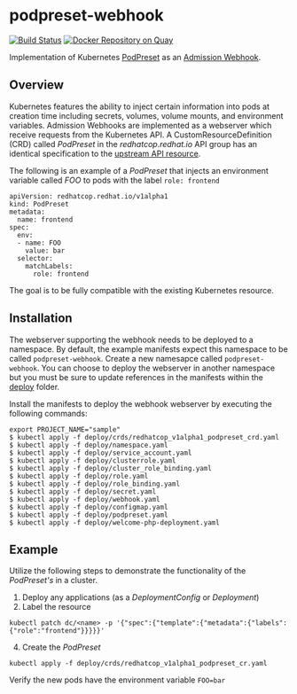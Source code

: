 # podpreset-webhook

[![Build Status](https://travis-ci.org/redhat-cop/podpreset-webhook.svg?branch=master)](https://travis-ci.org/redhat-cop/podpreset-webhook) [![Docker Repository on Quay](https://quay.io/repository/redhat-cop/podpreset-webhook/status "Docker Repository on Quay")](https://quay.io/repository/redhat-cop/podpreset-webhook)

Implementation of Kubernetes [PodPreset](https://kubernetes.io/docs/concepts/workloads/pods/podpreset/) as an [Admission Webhook](https://kubernetes.io/docs/reference/access-authn-authz/extensible-admission-controllers/).

## Overview

Kubernetes features the ability to inject certain information into pods at creation time including secrets, volumes, volume mounts, and environment variables. Admission Webhooks are implemented as a webserver which receive requests from the Kubernetes API. A CustomResourceDefinition (CRD) called _PodPreset_ in the _redhatcop.redhat.io_ API group has an identical specification to the [upstream API resource](https://kubernetes.io/docs/reference/generated/kubernetes-api/v1.13/#podpreset-v1alpha1-settings-k8s-io).

The following is an example of a _PodPreset_ that injects an environment variable called _FOO_ to pods with the label `role: frontend`

```
apiVersion: redhatcop.redhat.io/v1alpha1
kind: PodPreset
metadata:
  name: frontend
spec:
  env:
  - name: FOO
    value: bar
  selector:
    matchLabels:
      role: frontend
```

The goal is to be fully compatible with the existing Kubernetes resource.

## Installation

The webserver supporting the webhook needs to be deployed to a namespace. By default, the example manifests expect this namespace to be called `podpreset-webhook`. Create a new namesapce called `podpreset-webhook`. You can choose to deploy the webserver in another namespace but you must be sure to update references in the manifests within the [deploy](deploy) folder.

Install the manifests to deploy the webhook webserver by executing the following commands:

```
export PROJECT_NAME="sample"
$ kubectl apply -f deploy/crds/redhatcop_v1alpha1_podpreset_crd.yaml
$ kubectl apply -f deploy/namespace.yaml
$ kubectl apply -f deploy/service_account.yaml
$ kubectl apply -f deploy/clusterrole.yaml
$ kubectl apply -f deploy/cluster_role_binding.yaml
$ kubectl apply -f deploy/role.yaml
$ kubectl apply -f deploy/role_binding.yaml
$ kubectl apply -f deploy/secret.yaml
$ kubectl apply -f deploy/webhook.yaml
$ kubectl apply -f deploy/configmap.yaml
$ kubectl apply -f deploy/podpreset.yaml
$ kubectl apply -f deploy/welcome-php-deployment.yaml
```

## Example

Utilize the following steps to demonstrate the functionality of the _PodPreset's_ in a cluster.

1. Deploy any applications (as a _DeploymentConfig_ or _Deployment_)
2. Label the resource

```
kubectl patch dc/<name> -p '{"spec":{"template":{"metadata":{"labels":{"role":"frontend"}}}}}'
```

4. Create the _PodPreset_

```
kubectl apply -f deploy/crds/redhatcop_v1alpha1_podpreset_cr.yaml
```

Verify the new pods have the environment variable `FOO=bar`
